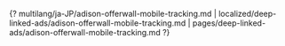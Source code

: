 {? multilang/ja-JP/adison-offerwall-mobile-tracking.md | localized/deep-linked-ads/adison-offerwall-mobile-tracking.md | pages/deep-linked-ads/adison-offerwall-mobile-tracking.md ?}
